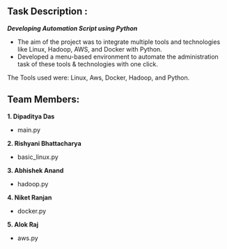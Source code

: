 ## Task Description :
***Developing Automation Script using Python***
- The aim of the project was to integrate multiple tools and technologies like Linux, Hadoop, AWS, and Docker with Python. 
- Developed a menu-based environment to automate the administration task of these tools & technologies with one click.

The Tools used were: Linux, Aws, Docker, Hadoop, and Python.

## Team Members:
  **1. Dipaditya Das** 
  - main.py

  **2. Rishyani Bhattacharya**
  - basic_linux.py

  **3. Abhishek Anand**
  - hadoop.py

  **4. Niket Ranjan**
  - docker.py

  **5. Alok Raj** 
  - aws.py
